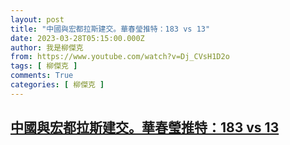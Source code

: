 ```yaml
---
layout: post
title: "中國與宏都拉斯建交。華春瑩推特：183 vs 13"
date: 2023-03-28T05:15:00.000Z
author: 我是柳傑克
from: https://www.youtube.com/watch?v=Dj_CVsH1D2o
tags: [ 柳傑克 ]
comments: True
categories: [ 柳傑克 ]
---
```

<!--1679980500000-->
[中國與宏都拉斯建交。華春瑩推特：183 vs 13](https://www.youtube.com/watch?v=Dj_CVsH1D2o)
------

<div>

</div>
